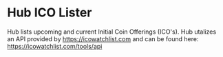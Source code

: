 # Hub ICO Lister


Hub lists upcoming and current Initial Coin Offerings (ICO's). Hub utalizes an API provided by https://icowatchlist.com and can be found here: https://icowatchlist.com/tools/api 
